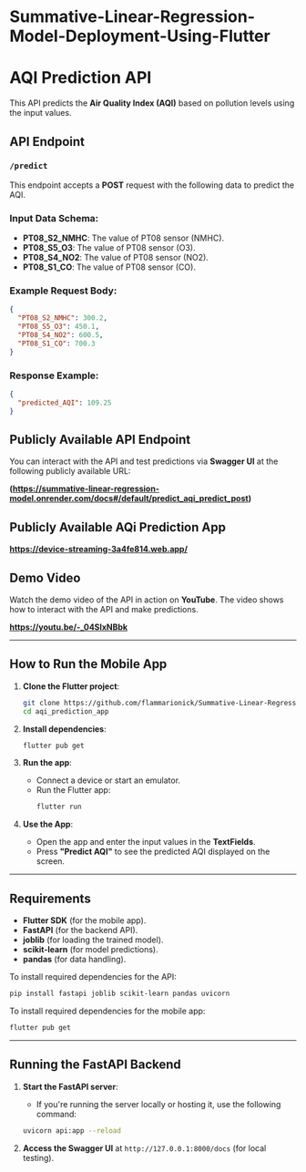 # Summative-Linear-Regression-Model-Deployment-Using-Flutter
# AQI Prediction API

This API predicts the **Air Quality Index (AQI)** based on pollution levels using the input values.

## API Endpoint

### `/predict`

This endpoint accepts a **POST** request with the following data to predict the AQI.

### Input Data Schema:
- **PT08_S2_NMHC**: The value of PT08 sensor (NMHC).
- **PT08_S5_O3**: The value of PT08 sensor (O3).
- **PT08_S4_NO2**: The value of PT08 sensor (NO2).
- **PT08_S1_CO**: The value of PT08 sensor (CO).

### Example Request Body:
```json
{
  "PT08_S2_NMHC": 300.2,
  "PT08_S5_O3": 450.1,
  "PT08_S4_NO2": 600.5,
  "PT08_S1_CO": 700.3
}
```

### Response Example:
```json
{
  "predicted_AQI": 109.25
}
```

## Publicly Available API Endpoint

You can interact with the API and test predictions via **Swagger UI** at the following publicly available URL:

**(https://summative-linear-regression-model.onrender.com/docs#/default/predict_aqi_predict_post)**  

## Publicly Available AQi Prediction App
**https://device-streaming-3a4fe814.web.app/**


## Demo Video

Watch the demo video of the API in action on **YouTube**. The video shows how to interact with the API and make predictions.

**https://youtu.be/-_04SIxNBbk**

---

## How to Run the Mobile App

1. **Clone the Flutter project**:
   ```bash
   git clone https://github.com/flammarionick/Summative-Linear-Regression-Model-Deployment-Using-Flutter.git
   cd aqi_prediction_app
   ```

2. **Install dependencies**:
   ```bash
   flutter pub get
   ```

3. **Run the app**:
   - Connect a device or start an emulator.
   - Run the Flutter app:
     ```bash
     flutter run
     ```

4. **Use the App**:
   - Open the app and enter the input values in the **TextFields**.
   - Press **"Predict AQI"** to see the predicted AQI displayed on the screen.

---

## Requirements

- **Flutter SDK** (for the mobile app).
- **FastAPI** (for the backend API).
- **joblib** (for loading the trained model).
- **scikit-learn** (for model predictions).
- **pandas** (for data handling).

To install required dependencies for the API:
```bash
pip install fastapi joblib scikit-learn pandas uvicorn
```

To install required dependencies for the mobile app:
```bash
flutter pub get
```

---

## Running the FastAPI Backend

1. **Start the FastAPI server**:
   - If you're running the server locally or hosting it, use the following command:
   ```bash
   uvicorn api:app --reload
   ```

2. **Access the Swagger UI** at `http://127.0.0.1:8000/docs` (for local testing).
